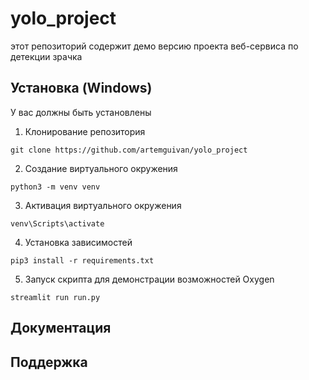# yolo_project
этот репозиторий содержит демо версию проекта веб-сервиса по детекции зрачка

<!--Инструкция-->
## Установка (Windows)
У вас должны быть установлены 

1. Клонирование репозитория 

```git clone https://github.com/artemguivan/yolo_project```

2. Создание виртуального окружения

```python3 -m venv venv```

3. Активация виртуального окружения

```venv\Scripts\activate```

4. Установка зависимостей

```pip3 install -r requirements.txt```

5. Запуск скрипта для демонстрации возможностей Oxygen

```streamlit run run.py```

<!--Пользовательская документация-->
## Документация
 
<!--Поддержка-->
## Поддержка
 
